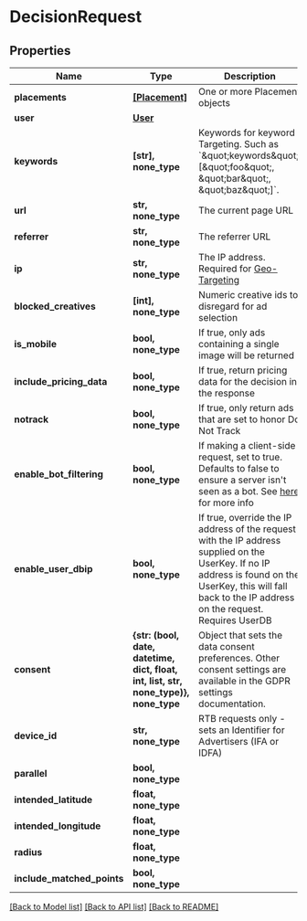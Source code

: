 # DecisionRequest


## Properties
Name | Type | Description | Notes
------------ | ------------- | ------------- | -------------
**placements** | [**[Placement]**](Placement.md) | One or more Placement objects | 
**user** | [**User**](User.md) |  | [optional] 
**keywords** | **[str], none_type** | Keywords for keyword Targeting. Such as &#x60;\&quot;keywords\&quot;: [\&quot;foo\&quot;, \&quot;bar\&quot;, \&quot;baz\&quot;]&#x60;. | [optional] 
**url** | **str, none_type** | The current page URL | [optional] 
**referrer** | **str, none_type** | The referrer URL | [optional] 
**ip** | **str, none_type** | The IP address. Required for [Geo-Targeting](https://dev.adzerk.com/docs/geo-location) | [optional] 
**blocked_creatives** | **[int], none_type** | Numeric creative ids to disregard for ad selection | [optional] 
**is_mobile** | **bool, none_type** | If true, only ads containing a single image will be returned | [optional] 
**include_pricing_data** | **bool, none_type** | If true, return pricing data for the decision in the response | [optional] 
**notrack** | **bool, none_type** | If true, only return ads that are set to honor Do Not Track | [optional] 
**enable_bot_filtering** | **bool, none_type** | If making a client-side request, set to true. Defaults to false to ensure a server isn&#39;t seen as a bot. See [here](https://dev.adzerk.com/docs/tracking-overview#section-bot-filtering) for more info | [optional] 
**enable_user_dbip** | **bool, none_type** | If true, override the IP address of the request with the IP address supplied on the UserKey. If no IP address is found on the UserKey, this will fall back to the IP address on the request. Requires UserDB | [optional] 
**consent** | **{str: (bool, date, datetime, dict, float, int, list, str, none_type)}, none_type** | Object that sets the data consent preferences. Other consent settings are available in the GDPR settings documentation. | [optional] 
**device_id** | **str, none_type** | RTB requests only - sets an Identifier for Advertisers (IFA or IDFA) | [optional] 
**parallel** | **bool, none_type** |  | [optional] 
**intended_latitude** | **float, none_type** |  | [optional] 
**intended_longitude** | **float, none_type** |  | [optional] 
**radius** | **float, none_type** |  | [optional] 
**include_matched_points** | **bool, none_type** |  | [optional] 

[[Back to Model list]](../README.md#documentation-for-models) [[Back to API list]](../README.md#documentation-for-api-endpoints) [[Back to README]](../README.md)


